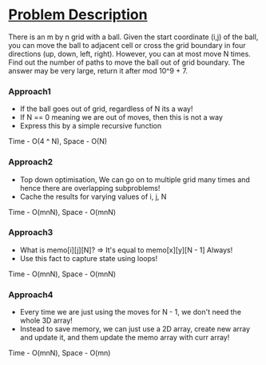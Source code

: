 # [Problem Description](https://leetcode.com/problems/out-of-boundary-paths/)

There is an m by n grid with a ball. Given the start coordinate (i,j) of the ball, you can move the ball to adjacent cell or cross the grid boundary in four directions (up, down, left, right). However, you can at most move N times. Find out the number of paths to move the ball out of grid boundary. The answer may be very large, return it after mod 10^9 + 7.

### Approach1

- If the ball goes out of grid, regardless of N its a way!
- If N == 0 meaning we are out of moves, then this is not a way
- Express this by a simple recursive function

Time - O(4 ^ N), Space - O(N)

### Approach2

- Top down optimisation, We can go on to multiple grid many times and hence there are overlapping subproblems!
- Cache the results for varying values of i, j, N

Time - O(mnN), Space - O(mnN)

### Approach3

- What is memo[i][j][N]? => It's equal to memo[x][y][N - 1] Always!
- Use this fact to capture state using loops!

Time - O(mnN), Space - O(mnN)

### Approach4

- Every time we are just using the moves for N - 1, we don't need the whole 3D array!
- Instead to save memory, we can just use a 2D array, create new array and update it, and them update the memo array with curr array!

Time - O(mnN), Space - O(mn)